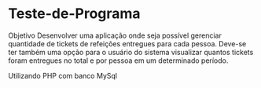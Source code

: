 # Teste-de-Programa
Objetivo Desenvolver uma aplicação onde seja possível gerenciar quantidade de tickets de refeições entregues para cada pessoa. Deve-se ter também uma opção para o usuário do sistema visualizar quantos tickets foram entregues no total e por pessoa em um determinado período.

Utilizando PHP com banco MySql
